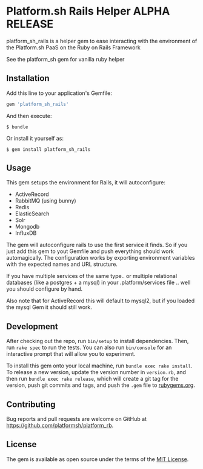 # Platform.sh Rails Helper ALPHA RELEASE
platform_sh_rails is a helper gem to ease interacting with the environment of the Platform.sh PaaS on the Ruby on Rails Framework

See the platform_sh gem for vanilla ruby helper

## Installation

Add this line to your application's Gemfile:

```ruby
gem 'platform_sh_rails'
```

And then execute:

    $ bundle

Or install it yourself as:

    $ gem install platform_sh_rails

## Usage

This gem setups the environment for Rails, it will autoconfigure: 

* ActiveRecord
* RabbitMQ (using bunny)
* Redis
* ElasticSearch
* Solr
* Mongodb
* InfluxDB

The gem will autoconfigure rails to use the first service it finds. So if you just add this gem to yout Gemfile  and push everything should work automagically. The configuration works by exporting environment variables with the expected names and URL structure.

If you have multiple services of the same type.. or multiple relational databases (like a postgres + a mysql) in your .platform/services file .. well you should configure by hand.

Also note that for ActiveRecord this will default to mysql2, but if you  loaded the mysql Gem it should still work.


## Development

After checking out the repo, run `bin/setup` to install dependencies. Then, run `rake spec` to run the tests. You can also run `bin/console` for an interactive prompt that will allow you to experiment.

To install this gem onto your local machine, run `bundle exec rake install`. To release a new version, update the version number in `version.rb`, and then run `bundle exec rake release`, which will create a git tag for the version, push git commits and tags, and push the `.gem` file to [rubygems.org](https://rubygems.org).

## Contributing

Bug reports and pull requests are welcome on GitHub at https://github.com/platformsh/platform_rb.


## License

The gem is available as open source under the terms of the [MIT License](http://opensource.org/licenses/MIT).

